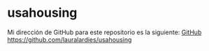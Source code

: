 # usahousing

Mi dirección de GitHub para este repositorio es la siguiente: [GitHub](https://github.com/lauralardies/usahousing)
https://github.com/lauralardies/usahousing
